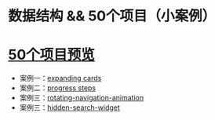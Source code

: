 # 数据结构 && 50个项目（小案例）
# [50个项目预览](https://50projects50days.com/ '项目参考地址')
+ 案例一：[expanding cards](https://yongjieyuan.github.io/data-structure/50projects/expanding-Cards/index.html '伸缩卡片')
+ 案例二：[progress steps](https://yongjieyuan.github.io/data-structure/50projects/progress-steps/index.html '步骤条')
+ 案例三：[rotating-navigation-animation](https://yongjieyuan.github.io/data-structure/50projects/rotating-navigation-animation/index.html '导航动画')
+ 案例三：[hidden-search-widget](https://yongjieyuan.github.io/data-structure/50projects/hidden-search-widget/index.html '搜索框先小组件')

